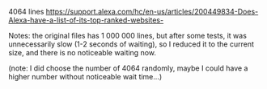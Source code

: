 4064 lines
https://support.alexa.com/hc/en-us/articles/200449834-Does-Alexa-have-a-list-of-its-top-ranked-websites-


Notes: the original files has 1 000 000 lines, but after some tests, it was unnecessarily slow (1-2 seconds of waiting),
so I reduced it to the current size, and there is no noticeable waiting now.

(note: I did choose the number of 4064 randomly, maybe I could have a higher number without noticeable wait time...)